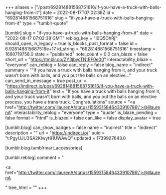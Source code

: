 +++
aliases = ["/post/692814881568751616/if-you-have-a-truck-with-balls-hanging-from-it"]
date = 2022-08-17T07:02:38Z
id = "692814881568751616"
slug = "if-you-have-a-truck-with-balls-hanging-from-it"
type = "tumblr-quote"

[tumblr]
slug = "if-you-have-a-truck-with-balls-hanging-from-it"
date = "2022-08-17 07:02:38 GMT"
reblog_key = "l0Q5OhRj"
should_open_in_legacy = true
is_blocks_post_format = false
id = 6.928148815687516e+17
id_string = "692814881568751616"
timestamp = 1660719758.0
state = "published"
note_count = 0.0
can_blaze = false
short_url = "https://tmblr.co/ZY3jbycTNtRF0e00"
interactability_blaze = "everyone"
can_reblog = false
can_reply = false
blog_name = "indirect"
summary = "“If you have a truck with balls hanging from it, and your truck wasn’t born with balls, and you put the balls on an elective..."
can_send_in_message = true
post_url = "https://indirect.io/post/692814881568751616/if-you-have-a-truck-with-balls-hanging-from-it"
text = "If you have a truck with balls hanging from it, and your truck wasn’t born with balls, and you put the balls on an elective process, you have a trans truck. Congratulations"
source = "<a href=\"http://twitter.com/lllaurenA/status/1559315846433910786\">@lllaurenA</a>"
interactability_reblog = "everyone"
type = "quote"
is_blaze_pending = false
format = "html"
is_blazed = false
can_like = false
display_avatar = true

[tumblr.blog]
can_show_badges = false
name = "indirect"
title = "indirect"
description = ""
url = "https://indirect.io/"
uuid = "t:PgyUJU3SA2Klwyt81UWAwQ"
updated = 1739927643.0

[tumblr.blog.tumblrmart_accessories]

[tumblr.reblog]
comment = "<p><a href=\"http://twitter.com/lllaurenA/status/1559315846433910786\">@lllaurenA</a></p>"
tree_html = ""
+++

